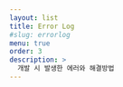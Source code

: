 ```yaml
---
layout: list
title: Error Log
#slug: errorlog
menu: true
order: 3
description: >
  개발 시 발생한 에러와 해결방법
---
```

